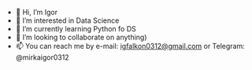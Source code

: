 - 👋 Hi, I’m Igor
- 👀 I’m interested in Data Science
- 🌱 I’m currently learning Python fo DS
- 💞️ I’m looking to collaborate on anything)
- 📫 You can reach me by e-mail: igfalkon0312@gmail.com or Telegram: @mirkaigor0312

<!---
MirkaIgor/MirkaIgor is a ✨ special ✨ repository because its `README.md` (this file) appears on your GitHub profile.
You can click the Preview link to take a look at your changes.
--->

